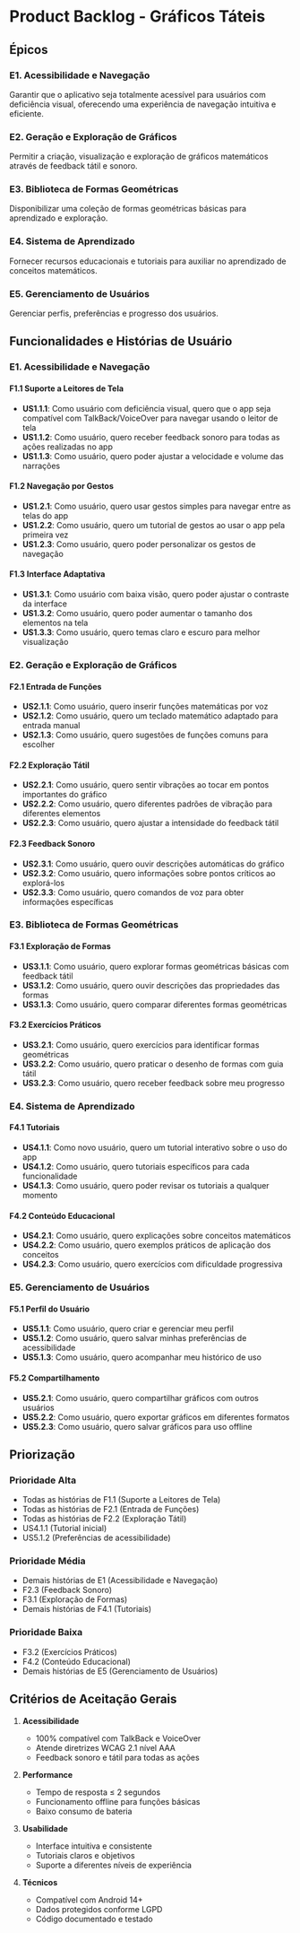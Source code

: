 # Product Backlog - Gráficos Táteis

## Épicos

### E1. Acessibilidade e Navegação
Garantir que o aplicativo seja totalmente acessível para usuários com deficiência visual, oferecendo uma experiência de navegação intuitiva e eficiente.

### E2. Geração e Exploração de Gráficos
Permitir a criação, visualização e exploração de gráficos matemáticos através de feedback tátil e sonoro.

### E3. Biblioteca de Formas Geométricas
Disponibilizar uma coleção de formas geométricas básicas para aprendizado e exploração.

### E4. Sistema de Aprendizado
Fornecer recursos educacionais e tutoriais para auxiliar no aprendizado de conceitos matemáticos.

### E5. Gerenciamento de Usuários
Gerenciar perfis, preferências e progresso dos usuários.

## Funcionalidades e Histórias de Usuário

### E1. Acessibilidade e Navegação

#### F1.1 Suporte a Leitores de Tela
- **US1.1.1**: Como usuário com deficiência visual, quero que o app seja compatível com TalkBack/VoiceOver para navegar usando o leitor de tela
- **US1.1.2**: Como usuário, quero receber feedback sonoro para todas as ações realizadas no app
- **US1.1.3**: Como usuário, quero poder ajustar a velocidade e volume das narrações

#### F1.2 Navegação por Gestos
- **US1.2.1**: Como usuário, quero usar gestos simples para navegar entre as telas do app
- **US1.2.2**: Como usuário, quero um tutorial de gestos ao usar o app pela primeira vez
- **US1.2.3**: Como usuário, quero poder personalizar os gestos de navegação

#### F1.3 Interface Adaptativa
- **US1.3.1**: Como usuário com baixa visão, quero poder ajustar o contraste da interface
- **US1.3.2**: Como usuário, quero poder aumentar o tamanho dos elementos na tela
- **US1.3.3**: Como usuário, quero temas claro e escuro para melhor visualização

### E2. Geração e Exploração de Gráficos

#### F2.1 Entrada de Funções
- **US2.1.1**: Como usuário, quero inserir funções matemáticas por voz
- **US2.1.2**: Como usuário, quero um teclado matemático adaptado para entrada manual
- **US2.1.3**: Como usuário, quero sugestões de funções comuns para escolher

#### F2.2 Exploração Tátil
- **US2.2.1**: Como usuário, quero sentir vibrações ao tocar em pontos importantes do gráfico
- **US2.2.2**: Como usuário, quero diferentes padrões de vibração para diferentes elementos
- **US2.2.3**: Como usuário, quero ajustar a intensidade do feedback tátil

#### F2.3 Feedback Sonoro
- **US2.3.1**: Como usuário, quero ouvir descrições automáticas do gráfico
- **US2.3.2**: Como usuário, quero informações sobre pontos críticos ao explorá-los
- **US2.3.3**: Como usuário, quero comandos de voz para obter informações específicas

### E3. Biblioteca de Formas Geométricas

#### F3.1 Exploração de Formas
- **US3.1.1**: Como usuário, quero explorar formas geométricas básicas com feedback tátil
- **US3.1.2**: Como usuário, quero ouvir descrições das propriedades das formas
- **US3.1.3**: Como usuário, quero comparar diferentes formas geométricas

#### F3.2 Exercícios Práticos
- **US3.2.1**: Como usuário, quero exercícios para identificar formas geométricas
- **US3.2.2**: Como usuário, quero praticar o desenho de formas com guia tátil
- **US3.2.3**: Como usuário, quero receber feedback sobre meu progresso

### E4. Sistema de Aprendizado

#### F4.1 Tutoriais
- **US4.1.1**: Como novo usuário, quero um tutorial interativo sobre o uso do app
- **US4.1.2**: Como usuário, quero tutoriais específicos para cada funcionalidade
- **US4.1.3**: Como usuário, quero poder revisar os tutoriais a qualquer momento

#### F4.2 Conteúdo Educacional
- **US4.2.1**: Como usuário, quero explicações sobre conceitos matemáticos
- **US4.2.2**: Como usuário, quero exemplos práticos de aplicação dos conceitos
- **US4.2.3**: Como usuário, quero exercícios com dificuldade progressiva

### E5. Gerenciamento de Usuários

#### F5.1 Perfil do Usuário
- **US5.1.1**: Como usuário, quero criar e gerenciar meu perfil
- **US5.1.2**: Como usuário, quero salvar minhas preferências de acessibilidade
- **US5.1.3**: Como usuário, quero acompanhar meu histórico de uso

#### F5.2 Compartilhamento
- **US5.2.1**: Como usuário, quero compartilhar gráficos com outros usuários
- **US5.2.2**: Como usuário, quero exportar gráficos em diferentes formatos
- **US5.2.3**: Como usuário, quero salvar gráficos para uso offline

## Priorização

### Prioridade Alta
- Todas as histórias de F1.1 (Suporte a Leitores de Tela)
- Todas as histórias de F2.1 (Entrada de Funções)
- Todas as histórias de F2.2 (Exploração Tátil)
- US4.1.1 (Tutorial inicial)
- US5.1.2 (Preferências de acessibilidade)

### Prioridade Média
- Demais histórias de E1 (Acessibilidade e Navegação)
- F2.3 (Feedback Sonoro)
- F3.1 (Exploração de Formas)
- Demais histórias de F4.1 (Tutoriais)

### Prioridade Baixa
- F3.2 (Exercícios Práticos)
- F4.2 (Conteúdo Educacional)
- Demais histórias de E5 (Gerenciamento de Usuários)

## Critérios de Aceitação Gerais

1. **Acessibilidade**
   - 100% compatível com TalkBack e VoiceOver
   - Atende diretrizes WCAG 2.1 nível AAA
   - Feedback sonoro e tátil para todas as ações

2. **Performance**
   - Tempo de resposta ≤ 2 segundos
   - Funcionamento offline para funções básicas
   - Baixo consumo de bateria

3. **Usabilidade**
   - Interface intuitiva e consistente
   - Tutoriais claros e objetivos
   - Suporte a diferentes níveis de experiência

4. **Técnicos**
   - Compatível com Android 14+
   - Dados protegidos conforme LGPD
   - Código documentado e testado
